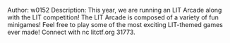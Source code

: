 Author: w0152
Description: This year, we are running an LIT Arcade along with the LIT competition! The LIT Arcade is composed of a variety of fun minigames! Feel free to play some of the most exciting LIT-themed games ever made! Connect with nc litctf.org 31773.
